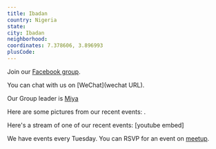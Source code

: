 ```yaml
---
title: Ibadan
country: Nigeria
state: 
city: Ibadan
neighborhood: 
coordinates: 7.378606, 3.896993
plusCode:
---
```

Join our [Facebook group](https://www.facebook.com/groups/free.code.camp.Ibadan.oyo).

You can chat with us on [WeChat](wechat URL).

Our Group leader is [Miya](freecodecamp.org/miya)

Here are some pictures from our recent events:
![]().

Here's a stream of one of our recent events:
[youtube embed]

We have events every Tuesday. You can RSVP for an event on [meetup](meetupurl).
